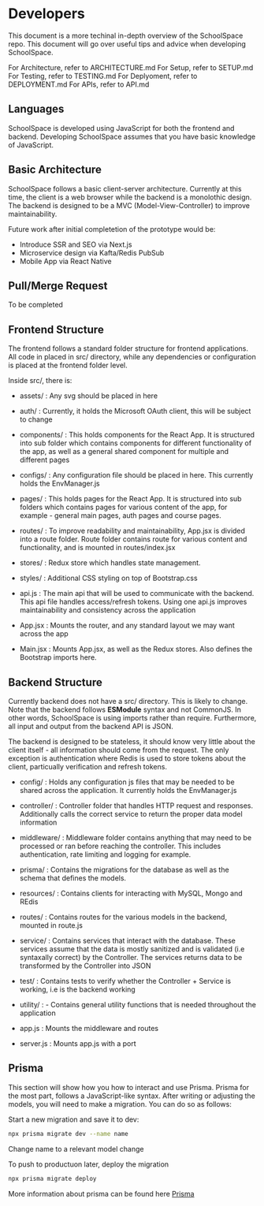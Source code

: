 # Developers

This document is a more techinal in-depth overview of the SchoolSpace repo. This document will go over useful tips and advice when developing SchoolSpace.

For Architecture, refer to ARCHITECTURE.md
For Setup, refer to SETUP.md
For Testing, refer to TESTING.md
For Deplyoment, refer to DEPLOYMENT.md
For APIs, refer to API.md

## Languages

SchoolSpace is developed using JavaScript for both the frontend and backend. Developing SchoolSpace assumes that you have basic knowledge of JavaScript.

## Basic Architecture

SchoolSpace follows a basic client-server architecture. Currently at this time, the client is a web browser while the backend is a monolothic design. The backend is designed to be a MVC (Model-View-Controller) to improve maintainability.

Future work after initial completetion of the prototype would be:

- Introduce SSR and SEO via Next.js
- Microservice design via Kafta/Redis PubSub
- Mobile App via React Native

## Pull/Merge Request

To be completed

## Frontend Structure

The frontend follows a standard folder structure for frontend applications. All code in placed in src/ directory, while any dependencies or configuration is placed at the frontend folder level.

Inside src/, there is:

- assets/ : Any svg should be placed in here

- auth/ : Currently, it holds the Microsoft OAuth client, this will be subject to change

- components/ : This holds components for the React App. It is structured into sub folder which contains components for different functionality of the app, as well as a general shared component for multiple and different pages

- configs/ : Any configuration file should be placed in here. This currently holds the EnvManager.js

- pages/ : This holds pages for the React App. It is structured into sub folders which contains pages for various content of the app, for example - general main pages, auth pages and course pages.

- routes/ : To improve readability and maintainability, App.jsx is divided into a route folder. Route folder contains route for various content and functionality, and is mounted in routes/index.jsx

- stores/ : Redux store which handles state management.

- styles/ : Additional CSS styling on top of Bootstrap.css

- api.js : The main api that will be used to communicate with the backend. This api file handles access/refresh tokens. Using one api.js improves maintainability and consistency across the application

- App.jsx : Mounts the router, and any standard layout we may want across the app

- Main.jsx : Mounts App.jsx, as well as the Redux stores. Also defines the Bootstrap imports here.

## Backend Structure

Currently backend does not have a src/ directory. This is likely to change. Note that the backend follows **ESModule** syntax and not CommonJS. In other words, SchoolSpace is using imports rather than require. Furthermore, all input and output from the backend API is JSON.

The backend is designed to be stateless, it should know very little about the client itself - all information should come from the request. The only exception is authentication where Redis is used to store tokens about the client, particually verification and refresh tokens.

- config/ : Holds any configuration js files that may be needed to be shared across the application. It currently holds the EnvManager.js

- controller/ : Controller folder that handles HTTP request and responses. Additionally calls the correct service to return the proper data model information

- middleware/ : Middleware folder contains anything that may need to be processed or ran before reaching the controller. This includes authentication, rate limiting and logging for example.

- prisma/ : Contains the migrations for the database as well as the schema that defines the models.

- resources/ : Contains clients for interacting with MySQL, Mongo and REdis

- routes/ : Contains routes for the various models in the backend, mounted in route.js

- service/ : Contains services that interact with the database. These services assume that the data is mostly sanitized and is validated (i.e syntaxally correct) by the Controller. The services returns data to be transformed by the Controller into JSON

- test/ : Contains tests to verify whether the Controller + Service is working, i.e is the backend working

- utility/ : - Contains general utility functions that is needed throughout the application

- app.js : Mounts the middleware and routes

- server.js : Mounts app.js with a port

## Prisma

This section will show how you how to interact and use Prisma. Prisma for the most part, follows a JavaScript-like syntax. After writing or adjusting the models, you will need to make a migration. You can do so as follows:

Start a new migration and save it to dev:
```bash
npx prisma migrate dev --name name
```
Change name to a relevant model change

To push to productuon later, deploy the migration
```bash
npx prisma migrate deploy
```

More information about prisma can be found here [Prisma](https://www.prisma.io/docs/orm)
